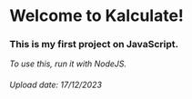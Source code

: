 <h1>Welcome to Kalculate!</h1>
<h3>This is my first project on JavaScript.</h3>
<em>To use this, run it with NodeJS.</em>
<h6> Upload date: 17/12/2023 </h6>
